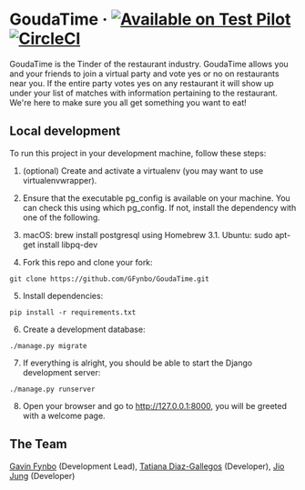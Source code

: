 # GoudaTime &middot; [![Available on Test Pilot](https://img.shields.io/badge/available_on-Test_Pilot-0996F8.svg)](https://goudatime.com/)[![CircleCI](https://circleci.com/gh/GFynbo/GoudaTime/tree/master.svg?style=svg)](https://circleci.com/gh/GFynbo/GoudaTime/tree/master)

GoudaTime is the Tinder of the restaurant industry. GoudaTime allows you and your friends to join a virtual party and vote yes or no on restaurants near you. If the entire party votes yes on any restaurant it will show up under your list of matches with information pertaining to the restaurant. We're here to make sure you all get something you want to eat!

## Local development

To run this project in your development machine, follow these steps:

1. (optional) Create and activate a virtualenv (you may want to use virtualenvwrapper).

2. Ensure that the executable pg_config is available on your machine. You can check this using which pg_config. If not, install the dependency with one of the following.

3. macOS: brew install postgresql using Homebrew
3.1. Ubuntu: sudo apt-get install libpq-dev

4. Fork this repo and clone your fork:
~~~
git clone https://github.com/GFynbo/GoudaTime.git
~~~

5. Install dependencies:
~~~
pip install -r requirements.txt
~~~

6. Create a development database:
~~~
./manage.py migrate
~~~

7. If everything is alright, you should be able to start the Django development server:
~~~
./manage.py runserver
~~~

8. Open your browser and go to http://127.0.0.1:8000, you will be greeted with a welcome page.

## The Team

[Gavin Fynbo](https://gavinfynbo.com) (Development Lead), [Tatiana Diaz-Gallegos](https://tatianaodg.com) (Developer), [Jio Jung](https://github.com/jungjio) (Developer)
